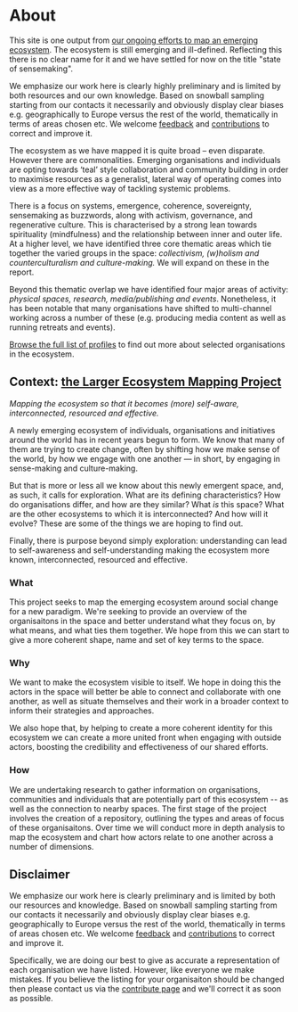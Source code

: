 # About

This site is one output from [our ongoing efforts to map an emerging ecosystem][ecosystem]. The ecosystem is still emerging and ill-defined. Reflecting this there is no clear name for it and we have settled for now on the title "state of sensemaking".

[ecosystem]: https://lifeitself.us/ecosystem/

We emphasize our work here is clearly highly preliminary and is limited by both resources and our own knowledge. Based on snowball sampling starting from our contacts it necessarily and obviously display clear biases e.g. geographically to Europe versus the rest of the world, thematically in terms of areas chosen etc. We welcome [feedback](/contact/) and [contributions](/contribute/) to correct and improve it.

The ecosystem as we have mapped it is quite broad – even disparate. However there are commonalities. Emerging organisations and individuals are opting towards ‘teal’ style collaboration and community building in order to maximise resources as a generalist, lateral way of operating comes into view as a more effective way of tackling systemic problems.

There is a focus on systems, emergence, coherence, sovereignty, sensemaking as buzzwords, along with activism, governance, and regenerative culture. This is characterised by a strong lean towards spirituality (mindfulness) and the relationship between inner and outer life. At a higher level, we have identified three core thematic areas which tie together the varied groups in the space: _collectivism, (w)holism and counterculturalism and culture-making._ We will expand on these in the report.

Beyond this thematic overlap we have identified four major areas of activity: _physical spaces, research, media/publishing and events_. Nonetheless, it has been notable that many organisations have shifted to multi-channel working across a number of these (e.g. producing media content as well as running retreats and events).

[Browse the full list of profiles](/#profiles) to find out more about selected organisations in the ecosystem.

## Context: [the Larger Ecosystem Mapping Project][ecosystem]

*Mapping the ecosystem so that it becomes (more) self-aware, interconnected, resourced and effective.*

A newly emerging ecosystem of individuals, organisations and initiatives around the world has in recent years begun to form. We know that many of them are trying to create change, often by shifting how we make sense of the world, by how we engage with one another — in short, by engaging in sense-making and culture-making.

But that is more or less all we know about this newly emergent space, and, as such, it calls for exploration. What are its defining characteristics? How do organisations differ, and how are they similar? What *is* this space? What are the other ecosystems to which it is interconnected? And how will it evolve? These are some of the things we are hoping to find out.

Finally, there is purpose beyond simply exploration: understanding can lead to self-awareness and self-understanding making the ecosystem more known, interconnected, resourced and effective.

### What

This project seeks to map the emerging ecosystem around social change for a new paradigm. We're seeking to provide an overview of the organisaitons in the space and better understand what they focus on, by what means, and what ties them together. We hope from this we can start to give a more coherent shape, name and set of key terms to the space.

### Why

We want to make the ecosystem visible to itself. We hope in doing this the actors in the space will better be able to connect and collaborate with one another, as well as situate themselves and their work in a broader context to inform their strategies and approaches.

We also hope that, by helping to create a more coherent identity for this ecosystem we can create a more united front when engaging with outside actors, boosting the credibility and effectiveness of our shared efforts.

### How

We are undertaking research to gather information on organisations, communities and individuals that are potentially part of this ecosystem -- as well as the connection to nearby spaces. The first stage of the project involves the creation of a repository, outlining the types and areas of focus of these organisaitons. Over time we will conduct more in depth analysis to map the ecosystem and chart how actors relate to one another across a number of dimensions.

## Disclaimer

We emphasize our work here is clearly preliminary and is limited by both our resources and knowledge. Based on snowball sampling starting from our contacts it necessarily and obviously display clear biases e.g. geographically to Europe versus the rest of the world, thematically in terms of areas chosen etc. We welcome [feedback](/contact/) and [contributions](/contribute/) to correct and improve it.

Specifically, we are doing our best to give as accurate a representation of each organisation we have listed. However, like everyone we make mistakes. If you believe the listing for your organisaiton should be changed then please contact us via the [contribute page](/contribute/) and we'll correct it as soon as possible.
